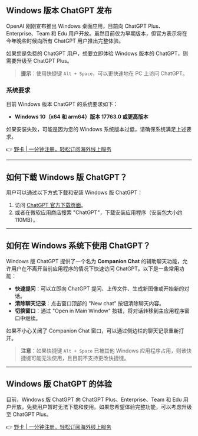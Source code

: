 ## Windows 版本 ChatGPT 发布

OpenAI 刚刚宣布推出 Windows 桌面应用，目前向 ChatGPT Plus、Enterprise、Team 和 Edu 用户开放。虽然目前仅为早期版本，但官方表示将在今年晚些时候向所有 ChatGPT 用户推出完整体验。

如果您是免费的 ChatGPT 用户，想要立即体验 Windows 版本的 ChatGPT，则需要升级至 ChatGPT Plus。

> **提示**：使用快捷键 `Alt + Space`，可以更快速地在 PC 上访问 ChatGPT。

### 系统要求

目前 Windows 版本 ChatGPT 的系统要求如下：

- **Windows 10（x64 和 arm64）版本 17763.0 或更高版本**

如果安装失败，可能是因为您的 Windows 系统版本过低，请确保系统满足上述要求。

👉 [野卡 | 一分钟注册，轻松订阅海外线上服务](https://bit.ly/bewildcard)

---

## 如何下载 Windows 版 ChatGPT？

用户可以通过以下方式下载和安装 Windows 版 ChatGPT：

1. 访问 [ChatGPT 官方下载页面](https://openai.com/chatgpt/download/)。
2. 或者在微软应用商店搜索 "ChatGPT"，下载安装应用程序（安装包大小约 110MB）。

---

## 如何在 Windows 系统下使用 ChatGPT？

Windows 版 ChatGPT 提供了一个名为 **Companion Chat** 的辅助聊天功能，允许用户在不离开当前应用程序的情况下快速访问 ChatGPT。以下是一些常用功能：

- **快速提问**：可以立即向 ChatGPT 提问、上传文件、生成新图像或开始新的对话。
- **清除聊天记录**：点击窗口顶部的 "New chat" 按钮清除聊天内容。
- **切换窗口**：通过 "Open in Main Window" 按钮，将对话转移到主应用程序窗口中继续。

如果不小心关闭了 Companion Chat 窗口，可以通过侧边栏的聊天记录重新打开。

> **注意**：如果快捷键 `Alt + Space` 已被其他 Windows 应用程序占用，则该快捷键可能无法使用，且目前不支持更改快捷键。

---

## Windows 版 ChatGPT 的体验

目前，Windows 版 ChatGPT 向 ChatGPT Plus、Enterprise、Team 和 Edu 用户开放，免费用户暂时无法下载和使用。如果您希望体验完整功能，可以考虑升级至 ChatGPT Plus。

👉 [野卡 | 一分钟注册，轻松订阅海外线上服务](https://bit.ly/bewildcard)